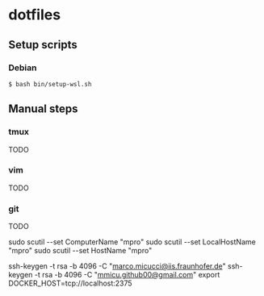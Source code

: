 # dotfiles

## Setup scripts

### Debian
```
$ bash bin/setup-wsl.sh
```

## Manual steps

### tmux
TODO

### vim
TODO

### git
TODO


sudo scutil --set ComputerName "mpro"
sudo scutil --set LocalHostName "mpro"
sudo scutil --set HostName "mpro"

ssh-keygen -t rsa -b 4096 -C "marco.micucci@iis.fraunhofer.de"
ssh-keygen -t rsa -b 4096 -C "mmicu.github00@gmail.com"
export DOCKER_HOST=tcp://localhost:2375
